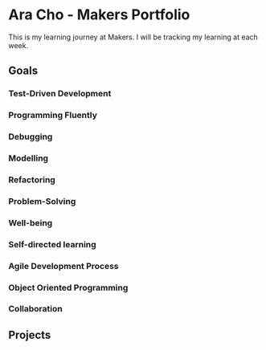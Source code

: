 # Ara Cho - Makers Portfolio

This is my learning journey at Makers. I will be tracking my learning at each week.

## Goals
### Test-Driven Development
### Programming Fluently
### Debugging
### Modelling
### Refactoring
### Problem-Solving
### Well-being
### Self-directed learning
### Agile Development Process
### Object Oriented Programming
### Collaboration

## Projects
